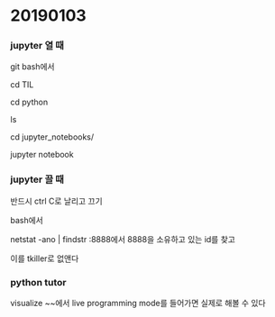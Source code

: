 # 20190103

###  jupyter 열 때

git bash에서

cd TIL

cd python

ls

cd jupyter_notebooks/

jupyter notebook

### jupyter 끌 때

반드시 ctrl C로 날리고 끄기

bash에서

netstat -ano | findstr :8888에서 8888을 소유하고 있는 id를 찾고

이를 tkiller로 없앤다



### python tutor

visualize ~~에서 live programming mode를 들어가면 실제로 해볼 수 있다